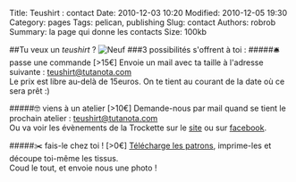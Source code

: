 Title: Teushirt : contact
Date: 2010-12-03 10:20
Modified: 2010-12-05 19:30
Category: pages
Tags: pelican, publishing
Slug: contact
Authors: robrob
Summary: la page qui donne les contacts
Size: 100kb


##Tu veux un *teushirt* ? 
![Neuf]({static}/images/dithers/atelier_janvier.png#right)
###3 possibilités s'offrent à toi :
#####🛎 passe une commande  [>15€]
Envoie un mail avec ta taille à l'adresse suivante : [teushirt@tutanota.com](mailto:teushirt@tutanota.com)
<br>Le prix est libre au-delà de 15euros. On te tient au courant de la date où ce sera prêt :)

#####🤓 viens à un atelier [>10€]
Demande-nous par mail quand se tient le prochain atelier : [teushirt@tutanota.com](mailto:teushirt@tutanota.com)
<br>Ou va voir les évènements de la Trockette sur le [site](http://www.lapetiterockette.org/cafe-atelier-2/) ou sur [facebook](https://fr-fr.facebook.com/latrockette).

#####✂️ fais-le chez toi ! [>0€]
[Télécharge les patrons]({static}/pdfs/patrons_en_construction.pdf), imprime-les et découpe toi-même les tissus.
<br>Coud le tout, et envoie nous une photo !

